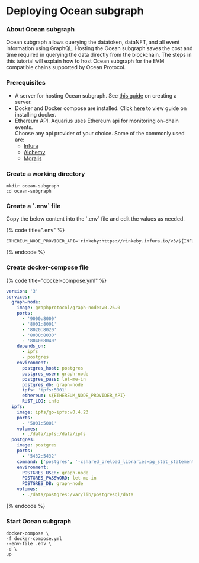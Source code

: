 # Deploying Ocean subgraph

### About Ocean subgraph

Ocean subgraph allows querying the datatoken, dataNFT, and all event information using GraphQL. Hosting the Ocean subgraph saves the cost and time required in querying the data directly from the blockchain. The steps in this tutorial will explain how to host Ocean subgraph for the EVM compatible chains supported by Ocean Protocol.

### Prerequisites

* A server for hosting Ocean subgraph. See [this guide](setup-server.md) on creating a server.
* Docker and Docker compose are installed. Click [here](https://docs.docker.com/engine/install/) to view guide on installing docker.
* Ethereum API. Aquarius uses Ethereum api for monitoring on-chain events.\
  Choose any api provider of your choice. Some of the commonly used are:
  * [Infura](https://infura.io/)
  * [Alchemy](https://www.alchemy.com/)
  * [Moralis](https://moralis.io/)

### Create a working directory

```
mkdir ocean-subgraph
cd ocean-subgraph
```

### Create a \`.env\` file

Copy the below content into the \`.env\` file and edit the values as needed.

{% code title=".env" %}
```
ETHEREUM_NODE_PROVIDER_API='rinkeby:https://rinkeby.infura.io/v3/${INFURA_PROJECT_ID}'
```
{% endcode %}

### Create docker-compose file

{% code title="docker-compose.yml" %}
```yaml
version: '3'
services:
  graph-node:
    image: graphprotocol/graph-node:v0.26.0
    ports:
      - '9000:8000'
      - '8001:8001'
      - '8020:8020'
      - '8030:8030'
      - '8040:8040'
    depends_on:
      - ipfs
      - postgres
    environment:
      postgres_host: postgres
      postgres_user: graph-node
      postgres_pass: let-me-in
      postgres_db: graph-node
      ipfs: 'ipfs:5001'
      ethereum: ${ETHEREUM_NODE_PROVIDER_API}
      RUST_LOG: info
  ipfs:
    image: ipfs/go-ipfs:v0.4.23
    ports:
      - '5001:5001'
    volumes:
      - ./data/ipfs:/data/ipfs
  postgres:
    image: postgres
    ports:
      - '5432:5432'
    command: ['postgres', '-cshared_preload_libraries=pg_stat_statements']
    environment:
      POSTGRES_USER: graph-node
      POSTGRES_PASSWORD: let-me-in
      POSTGRES_DB: graph-node
    volumes:
      - ./data/postgres:/var/lib/postgresql/data
```
{% endcode %}

### Start Ocean subgraph

```
docker-compose \
-f docker-compose.yml
--env-file .env \
-d \
up
```
